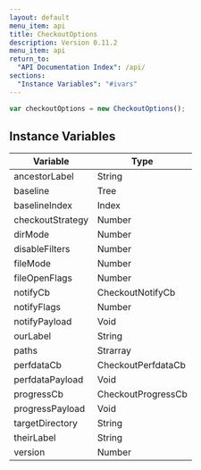 ```yaml
---
layout: default
menu_item: api
title: CheckoutOptions
description: Version 0.11.2
menu_item: api
return_to:
  "API Documentation Index": /api/
sections:
  "Instance Variables": "#ivars"
---
```


```js
var checkoutOptions = new CheckoutOptions();
```

## <a name="ivars"></a>Instance Variables

| Variable | Type |
| --- | --- |
| <a name="ancestorLabel"></a>ancestorLabel | String |
| <a name="baseline"></a>baseline | Tree |
| <a name="baselineIndex"></a>baselineIndex | Index |
| <a name="checkoutStrategy"></a>checkoutStrategy | Number |
| <a name="dirMode"></a>dirMode | Number |
| <a name="disableFilters"></a>disableFilters | Number |
| <a name="fileMode"></a>fileMode | Number |
| <a name="fileOpenFlags"></a>fileOpenFlags | Number |
| <a name="notifyCb"></a>notifyCb | CheckoutNotifyCb |
| <a name="notifyFlags"></a>notifyFlags | Number |
| <a name="notifyPayload"></a>notifyPayload | Void |
| <a name="ourLabel"></a>ourLabel | String |
| <a name="paths"></a>paths | Strarray |
| <a name="perfdataCb"></a>perfdataCb | CheckoutPerfdataCb |
| <a name="perfdataPayload"></a>perfdataPayload | Void |
| <a name="progressCb"></a>progressCb | CheckoutProgressCb |
| <a name="progressPayload"></a>progressPayload | Void |
| <a name="targetDirectory"></a>targetDirectory | String |
| <a name="theirLabel"></a>theirLabel | String |
| <a name="version"></a>version | Number |

